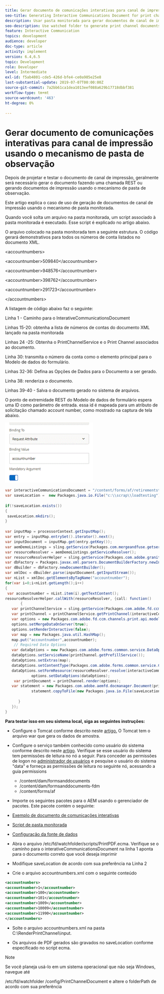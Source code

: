 ```yaml
---
title: Gerar documento de comunicações interativas para canal de impressão usando o mecanismo de pasta de observação
seo-title: Generating Interactive Communications Document for print channel using watch folder mechanism
description: Usar pasta monitorada para gerar documentos de canal de impressão
seo-description: Use watched folder to generate print channel documents
feature: Interactive Communication
topics: development
audience: developer
doc-type: article
activity: implement
version: 6.4,6.5
topic: Development
role: Developer
level: Intermediate
exl-id: f5ab4801-cde5-426d-bfe4-ce0a985e25e8
last-substantial-update: 2019-07-07T00:00:00Z
source-git-commit: 7a2bb61ca1dea1013eef088a629b17718dbbf381
workflow-type: tm+mt
source-wordcount: '463'
ht-degree: 0%

---
```


# Gerar documento de comunicações interativas para canal de impressão usando o mecanismo de pasta de observação

Depois de projetar e testar o documento de canal de impressão, geralmente será necessário gerar o documento fazendo uma chamada REST ou gerando documentos de impressão usando o mecanismo de pasta de observação.

Este artigo explica o caso de uso de geração de documentos de canal de impressão usando o mecanismo de pasta monitorada.

Quando você solta um arquivo na pasta monitorada, um script associado à pasta monitorada é executado. Esse script é explicado no artigo abaixo.

O arquivo colocado na pasta monitorada tem a seguinte estrutura. O código gerará demonstrativos para todos os números de conta listados no documento XML.

&lt;accountnumbers>

&lt;accountnumber>509840&lt;/accountnumber>

&lt;accountnumber>948576&lt;/accountnumber>

&lt;accountnumber>398762&lt;/accountnumber>

&lt;accountnumber>291723&lt;/accountnumber>

&lt;/accountnumbers>

A listagem de código abaixo faz o seguinte:

Linha 1 - Caminho para o InterativeCommunicationsDocument

Linhas 15-20: obtenha a lista de números de contas do documento XML lançado na pasta monitorada

Linhas 24 -25: Obtenha o PrintChannelService e o Print Channel associados ao documento.

Linha 30: transmita o número da conta como o elemento principal para o Modelo de dados do formulário.

Linhas 32-36: Defina as Opções de Dados para o Documento a ser gerado.

Linha 38: renderiza o documento.

Linhas 39-40 - Salva o documento gerado no sistema de arquivos.

O ponto de extremidade REST do Modelo de dados de formulário espera uma ID como parâmetro de entrada. essa id é mapeada para um atributo de solicitação chamado account number, como mostrado na captura de tela abaixo.

![requestattribute](assets/requestattributeprintchannel.gif)

```java
var interactiveCommunicationsDocument = "/content/forms/af/retirementstatementprint/channels/print/";
var saveLocation =  new Packages.java.io.File("c:\\scrap\\loadtesting");

if(!saveLocation.exists())
{
 saveLocation.mkdirs();
}

var inputMap = processorContext.getInputMap();
var entry = inputMap.entrySet().iterator().next();
var inputDocument = inputMap.get(entry.getKey());
var aemDemoListings = sling.getService(Packages.com.mergeandfuse.getserviceuserresolver.GetResolver);
var resourceResolver = aemDemoListings.getServiceResolver();
var resourceResolverHelper = sling.getService(Packages.com.adobe.granite.resourceresolverhelper.ResourceResolverHelper);
var dbFactory = Packages.javax.xml.parsers.DocumentBuilderFactory.newInstance();
var dBuilder = dbFactory.newDocumentBuilder();
var xmlDoc = dBuilder.parse(inputDocument.getInputStream());
var nList = xmlDoc.getElementsByTagName("accountnumber");
for(var i=0;i<nList.getLength();i++)
{
 var accountnumber = nList.item(i).getTextContent();
resourceResolverHelper.callWith(resourceResolver, {call: function()
       {
   var printChannelService = sling.getService(Packages.com.adobe.fd.ccm.channels.print.api.service.PrintChannelService);
   var printChannel = printChannelService.getPrintChannel(interactiveCommunicationsDocument);
   var options = new Packages.com.adobe.fd.ccm.channels.print.api.model.PrintChannelRenderOptions();
   options.setMergeDataOnServer(true);
   options.setRenderInteractive(false);
   var map = new Packages.java.util.HashMap();
   map.put("accountnumber",accountnumber);
    // Required Data Options
   var dataOptions = new Packages.com.adobe.forms.common.service.DataOptions(); 
   dataOptions.setServiceName(printChannel.getPrefillService()); 
   dataOptions.setExtras(map); 
   dataOptions.setContentType(Packages.com.adobe.forms.common.service.ContentType.JSON);
   dataOptions.setFormResource(resourceResolver.resolve(interactiveCommunicationsDocument));
            options.setDataOptions(dataOptions); 
    var printDocument = printChannel.render(options);
   var statement = new Packages.com.adobe.aemfd.docmanager.Document(printDocument.getInputStream());
            statement.copyToFile(new Packages.java.io.File(saveLocation+"\\"+accountnumber+".pdf"));

      }
   });
}
```


**Para testar isso em seu sistema local, siga as seguintes instruções:**

* Configure o Tomcat conforme descrito neste [artigo.](/help/forms/ic-print-channel-tutorial/set-up-tomcat.md) O Tomcat tem o arquivo war que gera os dados de amostra.
* Configure o serviço também conhecido como usuário do sistema conforme descrito neste [artigo](/help/forms/adaptive-forms/service-user-tutorial-develop.md).
Verifique se esse usuário do sistema tem permissões de leitura no nó a seguir. Para conceder as permissões de logon no [administrador de usuários](https://localhost:4502/useradmin) e pesquise o usuário do sistema &quot;data&quot; e forneça as permissões de leitura no seguinte nó, acessando a guia permissions
   * /content/dam/formsanddocuments
   * /content/dam/formsanddocuments-fdm
   * /content/forms/af
* Importe os seguintes pacotes para o AEM usando o gerenciador de pacotes. Este pacote contém o seguinte:


* [Exemplo de documento de comunicações interativas](assets/retirementstatementprint.zip)
* [Script de pasta monitorada](assets/printchanneldocumentusingwatchedfolder.zip)
* [Configuração da fonte de dados](assets/datasource.zip)

* Abra o arquivo /etc/fd/watchfolder/scripts/PrintPDF.ecma. Verifique se o caminho para o interativeCommunicationsDocument na linha 1 aponta para o documento correto que você deseja imprimir

* Modifique saveLocation de acordo com sua preferência na Linha 2

* Crie o arquivo accountnumbers.xml com o seguinte conteúdo

```xml
<accountnumbers>
<accountnumber>1</accountnumber>
<accountnumber>100</accountnumber>
<accountnumber>101</accountnumber>
<accountnumber>1009</accountnumber>
<accountnumber>10009</accountnumber>
<accountnumber>11990</accountnumber>
</accountnumbers>
```


* Solte o arquivo accountnumbers.xml na pasta C:\RenderPrintChannel\input.

* Os arquivos de PDF gerados são gravados no saveLocation conforme especificado no script ecma.

>[!NOTE]
>
>Se você planeja usá-lo em um sistema operacional que não seja Windows, navegue até
>
>/etc/fd/watchfolder /config/PrintChannelDocument e altere o folderPath de acordo com sua preferência
